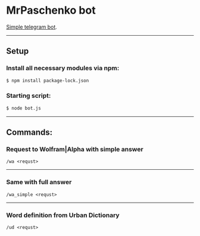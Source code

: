 # MrPaschenko bot
[Simple telegram bot](https://t.me/MrPaschenko_bot).
***
## Setup
### Install all necessary modules via npm: 
```bash
$ npm install package-lock.json
```
### Starting script: 
```bash
$ node bot.js
```
***
## Commands:
### Request to Wolfram|Alpha with simple answer
```
/wa <requst>
```
***
### Same with full answer
```
/wa_simple <requst>
```
***
### Word definition from Urban Dictionary
```
/ud <requst>
```
